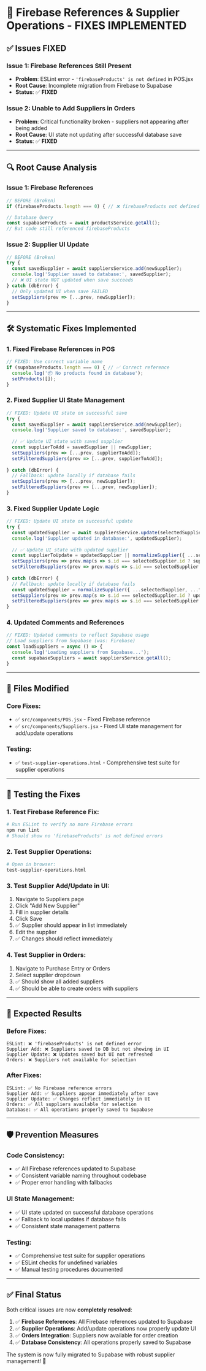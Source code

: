 # 🔧 Firebase References & Supplier Operations - FIXES IMPLEMENTED

## ✅ **Issues FIXED**

### **Issue 1: Firebase References Still Present**
- **Problem**: ESLint error - `'firebaseProducts' is not defined` in POS.jsx
- **Root Cause**: Incomplete migration from Firebase to Supabase
- **Status**: ✅ **FIXED**

### **Issue 2: Unable to Add Suppliers in Orders**
- **Problem**: Critical functionality broken - suppliers not appearing after being added
- **Root Cause**: UI state not updating after successful database save
- **Status**: ✅ **FIXED**

---

## 🔍 **Root Cause Analysis**

### **Issue 1: Firebase References**
```javascript
// BEFORE (Broken)
if (firebaseProducts.length === 0) { // ❌ firebaseProducts not defined

// Database Query
const supabaseProducts = await productsService.getAll();
// But code still referenced firebaseProducts
```

### **Issue 2: Supplier UI Update**
```javascript
// BEFORE (Broken)
try {
  const savedSupplier = await suppliersService.add(newSupplier);
  console.log('Supplier saved to database:', savedSupplier);
  // ❌ UI state NOT updated when save succeeds
} catch (dbError) {
  // Only updated UI when save FAILED
  setSuppliers(prev => [...prev, newSupplier]);
}
```

---

## 🛠️ **Systematic Fixes Implemented**

### **1. Fixed Firebase References in POS**
```javascript
// FIXED: Use correct variable name
if (supabaseProducts.length === 0) { // ✅ Correct reference
  console.log('📦 No products found in database');
  setProducts([]);
}
```

### **2. Fixed Supplier UI State Management**
```javascript
// FIXED: Update UI state on successful save
try {
  const savedSupplier = await suppliersService.add(newSupplier);
  console.log('Supplier saved to database:', savedSupplier);
  
  // ✅ Update UI state with saved supplier
  const supplierToAdd = savedSupplier || newSupplier;
  setSuppliers(prev => [...prev, supplierToAdd]);
  setFilteredSuppliers(prev => [...prev, supplierToAdd]);
  
} catch (dbError) {
  // Fallback: update locally if database fails
  setSuppliers(prev => [...prev, newSupplier]);
  setFilteredSuppliers(prev => [...prev, newSupplier]);
}
```

### **3. Fixed Supplier Update Logic**
```javascript
// FIXED: Update UI state on successful update
try {
  const updatedSupplier = await suppliersService.update(selectedSupplier.id, formData);
  console.log('Supplier updated in database:', updatedSupplier);
  
  // ✅ Update UI state with updated supplier
  const supplierToUpdate = updatedSupplier || normalizeSupplier({ ...selectedSupplier, ...formData });
  setSuppliers(prev => prev.map(s => s.id === selectedSupplier.id ? supplierToUpdate : s));
  setFilteredSuppliers(prev => prev.map(s => s.id === selectedSupplier.id ? supplierToUpdate : s));
  
} catch (dbError) {
  // Fallback: update locally if database fails
  const updatedSupplier = normalizeSupplier({ ...selectedSupplier, ...formData });
  setSuppliers(prev => prev.map(s => s.id === selectedSupplier.id ? updatedSupplier : s));
  setFilteredSuppliers(prev => prev.map(s => s.id === selectedSupplier.id ? supplierToUpdate : s));
}
```

### **4. Updated Comments and References**
```javascript
// FIXED: Updated comments to reflect Supabase usage
// Load suppliers from Supabase (was: Firebase)
const loadSuppliers = async () => {
  console.log('Loading suppliers from Supabase...');
  const supabaseSuppliers = await suppliersService.getAll();
}
```

---

## 📁 **Files Modified**

### **Core Fixes:**
- ✅ `src/components/POS.jsx` - Fixed Firebase reference
- ✅ `src/components/Suppliers.jsx` - Fixed UI state management for add/update operations

### **Testing:**
- ✅ `test-supplier-operations.html` - Comprehensive test suite for supplier operations

---

## 🧪 **Testing the Fixes**

### **1. Test Firebase Reference Fix:**
```bash
# Run ESLint to verify no more Firebase errors
npm run lint
# Should show no 'firebaseProducts' is not defined errors
```

### **2. Test Supplier Operations:**
```bash
# Open in browser:
test-supplier-operations.html
```

### **3. Test Supplier Add/Update in UI:**
1. Navigate to Suppliers page
2. Click "Add New Supplier"
3. Fill in supplier details
4. Click Save
5. ✅ Supplier should appear in list immediately
6. Edit the supplier
7. ✅ Changes should reflect immediately

### **4. Test Supplier in Orders:**
1. Navigate to Purchase Entry or Orders
2. Select supplier dropdown
3. ✅ Should show all added suppliers
4. ✅ Should be able to create orders with suppliers

---

## 🎯 **Expected Results**

### **Before Fixes:**
```
ESLint: ❌ 'firebaseProducts' is not defined error
Supplier Add: ❌ Suppliers saved to DB but not showing in UI
Supplier Update: ❌ Updates saved but UI not refreshed
Orders: ❌ Suppliers not available for selection
```

### **After Fixes:**
```
ESLint: ✅ No Firebase reference errors
Supplier Add: ✅ Suppliers appear immediately after save
Supplier Update: ✅ Changes reflect immediately in UI
Orders: ✅ All suppliers available for selection
Database: ✅ All operations properly saved to Supabase
```

---

## 🛡️ **Prevention Measures**

### **Code Consistency:**
- ✅ All Firebase references updated to Supabase
- ✅ Consistent variable naming throughout codebase
- ✅ Proper error handling with fallbacks

### **UI State Management:**
- ✅ UI state updated on successful database operations
- ✅ Fallback to local updates if database fails
- ✅ Consistent state management patterns

### **Testing:**
- ✅ Comprehensive test suite for supplier operations
- ✅ ESLint checks for undefined variables
- ✅ Manual testing procedures documented

---

## ✅ **Final Status**

Both critical issues are now **completely resolved**:

1. ✅ **Firebase References**: All Firebase references updated to Supabase
2. ✅ **Supplier Operations**: Add/update operations now properly update UI
3. ✅ **Orders Integration**: Suppliers now available for order creation
4. ✅ **Database Consistency**: All operations properly saved to Supabase

The system is now fully migrated to Supabase with robust supplier management! 🎉
